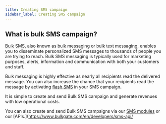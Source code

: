```yaml
---
title: Creating SMS campaign
sidebar_label: Creating SMS campaign
---
```


## What is bulk SMS campaign?

[Bulk SMS](https://www.bulkgate.com/en/solutions/sms#bulk-sms), also known as bulk messaging or bulk text messaging, enables you to disseminate personalized SMS messages to thousands of people you are trying to reach. 
Bulk SMS messaging is typically used for marketing purposes, alerts, information and communication with both your customers and staff.  

Bulk messaging is highly effective as nearly all recipients read the delivered message. You can also increase the chance that your recipients read the message by activating [flash SMS](flash-sms.md#what-is-flash-sms) in your SMS campaign.
 
It is simple to create and send Bulk SMS campaign and generate revenues with low operational costs. 

You can also create and send Bulk SMS campaigns via our [SMS modules](https://www.bulkgate.com/en/sms-module/) or our [APIs.](https://www.bulkgate.com/en/developers/sms-api/
